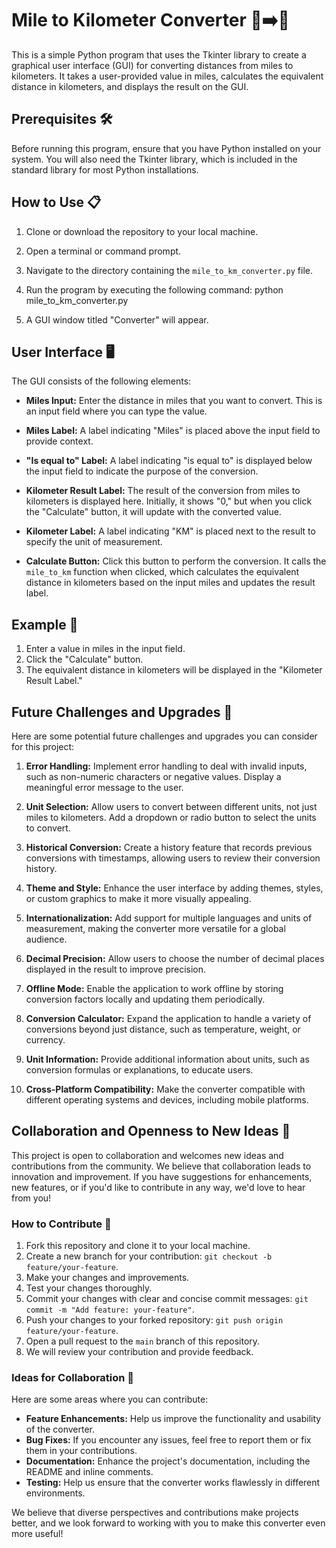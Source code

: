 # Mile to Kilometer Converter 🚗➡️🚀

This is a simple Python program that uses the Tkinter library to create a graphical user interface (GUI) for converting distances from miles to kilometers. It takes a user-provided value in miles, calculates the equivalent distance in kilometers, and displays the result on the GUI.

## Prerequisites 🛠️

Before running this program, ensure that you have Python installed on your system. You will also need the Tkinter library, which is included in the standard library for most Python installations.

## How to Use 📋

1. Clone or download the repository to your local machine.
2. Open a terminal or command prompt.
3. Navigate to the directory containing the `mile_to_km_converter.py` file.
4. Run the program by executing the following command: python mile_to_km_converter.py

5. A GUI window titled "Converter" will appear.

## User Interface 🖥️

The GUI consists of the following elements:

- **Miles Input:** Enter the distance in miles that you want to convert. This is an input field where you can type the value.

- **Miles Label:** A label indicating "Miles" is placed above the input field to provide context.

- **"Is equal to" Label:** A label indicating "is equal to" is displayed below the input field to indicate the purpose of the conversion.

- **Kilometer Result Label:** The result of the conversion from miles to kilometers is displayed here. Initially, it shows "0," but when you click the "Calculate" button, it will update with the converted value.

- **Kilometer Label:** A label indicating "KM" is placed next to the result to specify the unit of measurement.

- **Calculate Button:** Click this button to perform the conversion. It calls the `mile_to_km` function when clicked, which calculates the equivalent distance in kilometers based on the input miles and updates the result label.

## Example 📝

1. Enter a value in miles in the input field.
2. Click the "Calculate" button.
3. The equivalent distance in kilometers will be displayed in the "Kilometer Result Label."

## Future Challenges and Upgrades 🔮

Here are some potential future challenges and upgrades you can consider for this project:

1. **Error Handling:** Implement error handling to deal with invalid inputs, such as non-numeric characters or negative values. Display a meaningful error message to the user.

2. **Unit Selection:** Allow users to convert between different units, not just miles to kilometers. Add a dropdown or radio button to select the units to convert.

3. **Historical Conversion:** Create a history feature that records previous conversions with timestamps, allowing users to review their conversion history.

4. **Theme and Style:** Enhance the user interface by adding themes, styles, or custom graphics to make it more visually appealing.

5. **Internationalization:** Add support for multiple languages and units of measurement, making the converter more versatile for a global audience.

6. **Decimal Precision:** Allow users to choose the number of decimal places displayed in the result to improve precision.

7. **Offline Mode:** Enable the application to work offline by storing conversion factors locally and updating them periodically.

8. **Conversion Calculator:** Expand the application to handle a variety of conversions beyond just distance, such as temperature, weight, or currency.

9. **Unit Information:** Provide additional information about units, such as conversion formulas or explanations, to educate users.

10. **Cross-Platform Compatibility:** Make the converter compatible with different operating systems and devices, including mobile platforms.

## Collaboration and Openness to New Ideas 🤝

This project is open to collaboration and welcomes new ideas and contributions from the community. We believe that collaboration leads to innovation and improvement. If you have suggestions for enhancements, new features, or if you'd like to contribute in any way, we'd love to hear from you!

### How to Contribute 🙌

1. Fork this repository and clone it to your local machine.
2. Create a new branch for your contribution: `git checkout -b feature/your-feature`.
3. Make your changes and improvements.
4. Test your changes thoroughly.
5. Commit your changes with clear and concise commit messages: `git commit -m "Add feature: your-feature"`.
6. Push your changes to your forked repository: `git push origin feature/your-feature`.
7. Open a pull request to the `main` branch of this repository.
8. We will review your contribution and provide feedback.

### Ideas for Collaboration 🚀

Here are some areas where you can contribute:

- **Feature Enhancements:** Help us improve the functionality and usability of the converter.
- **Bug Fixes:** If you encounter any issues, feel free to report them or fix them in your contributions.
- **Documentation:** Enhance the project's documentation, including the README and inline comments.
- **Testing:** Help us ensure that the converter works flawlessly in different environments.

We believe that diverse perspectives and contributions make projects better, and we look forward to working with you to make this converter even more useful!





